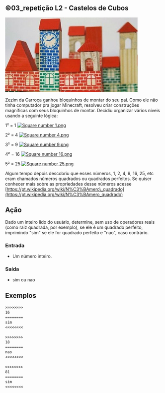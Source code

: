 ## ©03_repetição L2 - Castelos de Cubos


![](__capa.jpg)

Zezim da Carroça ganhou bloquinhos de montar do seu pai. Como ele não tinha computador pra jogar Minecraft, resolveu criar construções magníficas com seus bloquinhos de montar. Decidiu organizar vários níveis usando a seguinte lógica:

1² = 1 [![Square number 1.png](https://upload.wikimedia.org/wikipedia/commons/7/78/Square_number_1.png)](__quadrado1.png)

2² = 4 [![Square number 4.png](https://upload.wikimedia.org/wikipedia/commons/e/e1/Square_number_4.png)](__quadrado2.png)

3² = 9 [![Square number 9.png](https://upload.wikimedia.org/wikipedia/commons/4/4c/Square_number_9.png)](__quadrado9.png)  

4² = 16 [![Square number 16.png](https://upload.wikimedia.org/wikipedia/commons/f/f8/Square_number_16.png)](__quadrado16.png)  

5² = 25 [![Square number 25.png](https://upload.wikimedia.org/wikipedia/commons/0/0a/Square_number_25.png)](__quadrado25.png)

Algum tempo depois descobriu que esses números, 1, 2, 4, 9, 16, 25, etc eram chamados números quadrados ou quadrados perfeitos. Se quiser conhecer mais sobre as propriedades desse números acesse [https://pt.wikipedia.org/wiki/N%C3%BAmero\_quadrado](https://pt.wikipedia.org/wiki/N%C3%BAmero_quadrado)

## Ação

Dado um inteiro lido do usuário, determine, sem uso de operadores reais  
(como raiz quadrada, por exemplo), se ele é um quadrado perfeito, imprimindo "sim" se ele for quadrado perfeito e "nao", caso contrário.  

### Entrada

- Um número inteiro.  

### Saída

- sim ou nao

## Exemplos

```
>>>>>>>>
16
========
sim
<<<<<<<<

>>>>>>>>
18
========
nao
<<<<<<<<

>>>>>>>>
81
========
sim
<<<<<<<<
```

